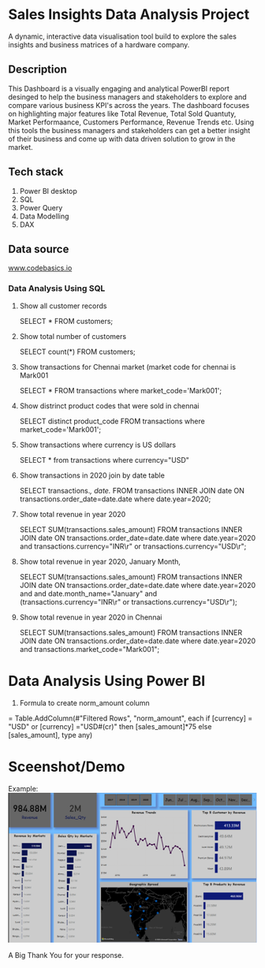 Sales Insights Data Analysis Project
==============================================================================================================================================================================
A dynamic, interactive data visualisation tool build to explore the sales insights and business matrices of a hardware company.

## Description
This Dashboard is a visually engaging and analytical PowerBI report desinged to help the business managers and stakeholders to explore and compare various business KPI's across the years. The dashboard focuses on highlighting major features like Total Revenue, Total Sold Quantuty, Market Performaance, Customers Performance, Revenue Trends etc. Using this tools the business managers and stakeholders can get a better insight of their business and come up with data driven solution to grow in the market.

## Tech stack
1. Power BI desktop
2. SQL
3. Power Query
4. Data Modelling
5. DAX

## Data source
www.codebasics.io


### Data Analysis Using SQL

1. Show all customer records

    SELECT * FROM customers;

2. Show total number of customers

    SELECT count(*) FROM customers;

3. Show transactions for Chennai market (market code for chennai is Mark001

    SELECT * FROM transactions where market_code='Mark001';

4. Show distrinct product codes that were sold in chennai

    SELECT distinct product_code FROM transactions where market_code='Mark001';

5. Show transactions where currency is US dollars

    SELECT * from transactions where currency="USD"

6. Show transactions in 2020 join by date table

    SELECT transactions.*, date.* FROM transactions INNER JOIN date ON transactions.order_date=date.date where date.year=2020;

7. Show total revenue in year 2020

    SELECT SUM(transactions.sales_amount) FROM transactions INNER JOIN date ON transactions.order_date=date.date where date.year=2020 and transactions.currency="INR\r" or transactions.currency="USD\r";
	
8. Show total revenue in year 2020, January Month,

    SELECT SUM(transactions.sales_amount) FROM transactions INNER JOIN date ON transactions.order_date=date.date where date.year=2020 and and date.month_name="January" and (transactions.currency="INR\r" or transactions.currency="USD\r");

9. Show total revenue in year 2020 in Chennai

    SELECT SUM(transactions.sales_amount) FROM transactions INNER JOIN date ON transactions.order_date=date.date where date.year=2020
and transactions.market_code="Mark001";


Data Analysis Using Power BI
============================

1. Formula to create norm_amount column

= Table.AddColumn(#"Filtered Rows", "norm_amount", each if [currency] = "USD" or [currency] ="USD#(cr)" then [sales_amount]*75 else [sales_amount], type any)

Sceenshot/Demo
==============================================================================================================================================================================
Example: ![Dashboard Preview](https://github.com/prabalpkd/Sales-Insights-Analysis/blob/main/Snapshot.png)


A Big Thank You for your response.
